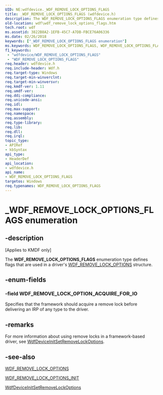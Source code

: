 ```yaml
---
UID: NE:wdfdevice._WDF_REMOVE_LOCK_OPTIONS_FLAGS
title: _WDF_REMOVE_LOCK_OPTIONS_FLAGS (wdfdevice.h)
description: The WDF_REMOVE_LOCK_OPTIONS_FLAGS enumeration type defines flags that are used in a driver's WDF_REMOVE_LOCK_OPTIONS structure.
old-location: wdf\wdf_remove_lock_options_flags.htm
tech.root: wdf
ms.assetid: 3822B8A2-1EFB-45C7-A7DB-FBCE76A06336
ms.date: 02/26/2018
keywords: ["_WDF_REMOVE_LOCK_OPTIONS_FLAGS enumeration"]
ms.keywords: WDF_REMOVE_LOCK_OPTIONS_FLAGS, WDF_REMOVE_LOCK_OPTIONS_FLAGS enumeration, WDF_REMOVE_LOCK_OPTION_ACQUIRE_FOR_IO, _WDF_REMOVE_LOCK_OPTIONS_FLAGS, kmdf.wdf_remove_lock_options_flags, wdf.wdf_remove_lock_options_flags, wdfdevice/WDF_REMOVE_LOCK_OPTIONS_FLAGS, wdfdevice/WDF_REMOVE_LOCK_OPTION_ACQUIRE_FOR_IO
f1_keywords:
 - "wdfdevice/WDF_REMOVE_LOCK_OPTIONS_FLAGS"
 - "WDF_REMOVE_LOCK_OPTIONS_FLAGS"
req.header: wdfdevice.h
req.include-header: Wdf.h
req.target-type: Windows
req.target-min-winverclnt: 
req.target-min-winversvr: 
req.kmdf-ver: 1.11
req.umdf-ver: 
req.ddi-compliance: 
req.unicode-ansi: 
req.idl: 
req.max-support: 
req.namespace: 
req.assembly: 
req.type-library: 
req.lib: 
req.dll: 
req.irql: 
topic_type:
- APIRef
- kbSyntax
api_type:
- HeaderDef
api_location:
- wdfdevice.h
api_name:
- WDF_REMOVE_LOCK_OPTIONS_FLAGS
targetos: Windows
req.typenames: WDF_REMOVE_LOCK_OPTIONS_FLAGS
---
```


# _WDF_REMOVE_LOCK_OPTIONS_FLAGS enumeration


## -description


<p class="CCE_Message">[Applies to KMDF only]</p>

The <b>WDF_REMOVE_LOCK_OPTIONS_FLAGS</b> enumeration type defines flags that are used in a driver's <a href="https://docs.microsoft.com/windows-hardware/drivers/ddi/wdfdevice/ns-wdfdevice-_wdf_remove_lock_options">WDF_REMOVE_LOCK_OPTIONS</a> structure.


## -enum-fields




### -field WDF_REMOVE_LOCK_OPTION_ACQUIRE_FOR_IO

Specifies that the framework should acquire a remove lock before delivering an IRP of any type to the driver.


## -remarks



For more information about using remove locks in a framework-based driver, see <a href="https://docs.microsoft.com/windows-hardware/drivers/ddi/wdfdevice/nf-wdfdevice-wdfdeviceinitsetremovelockoptions">WdfDeviceInitSetRemoveLockOptions</a>.




## -see-also




<a href="https://docs.microsoft.com/windows-hardware/drivers/ddi/wdfdevice/ns-wdfdevice-_wdf_remove_lock_options">WDF_REMOVE_LOCK_OPTIONS</a>



<a href="https://docs.microsoft.com/windows-hardware/drivers/ddi/wdfdevice/nf-wdfdevice-wdf_remove_lock_options_init">WDF_REMOVE_LOCK_OPTIONS_INIT</a>



<a href="https://docs.microsoft.com/windows-hardware/drivers/ddi/wdfdevice/nf-wdfdevice-wdfdeviceinitsetremovelockoptions">WdfDeviceInitSetRemoveLockOptions</a>
 

 

